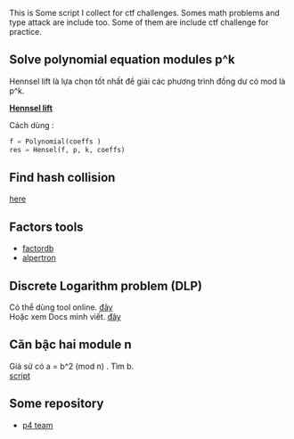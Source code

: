 This is Some script I collect for ctf challenges. Somes math problems and type attack are include too. 
Some of them are include ctf challenge for practice.  

## Solve polynomial equation modules p^k  

Hennsel lift là lựa chọn tốt nhất đề giải các phương trình đồng dư có mod là p^k.  

[**Hennsel lift**](https://github.com/hacmao/hacmao.github.io/blob/master/Crypto/script/hensel.py)  

Cách dùng :  
```python
f = Polynomial(coeffs )
res = Hensel(f, p, k, coeffs) 
```  

## Find hash collision  

[here](https://github.com/corkami/collisions)  

## Factors tools  

 - [factordb](http://factordb.com/)  
 - [alpertron](https://www.alpertron.com.ar/JAVAPROG.HTM)  

## Discrete Logarithm problem (DLP)  

Có thể dùng tool online. [đây](https://www.alpertron.com.ar/DILOG.HTM)   
Hoặc xem Docs mình viết. [đây](https://hacmao.pw/Crypto/Discrete_logarithm_problem/)  

## Căn bậc hai module n  

Giả sử có a = b^2 (mod n) . Tìm b.  
[script](/Crypto/script/module_sqrt.py)  


## Some repository 

 - [p4 team](https://github.com/p4-team/crypto-commons)  
